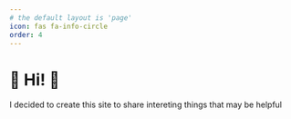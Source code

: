 ```yaml
---
# the default layout is 'page'
icon: fas fa-info-circle
order: 4
---
```


# 🐇 Hi! 🐰
I decided to create this site to share intereting things 
that may be helpful 

<script src="https://tryhackme.com/badge/3167671"></script>
